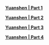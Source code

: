 **[Yuanshen | Part 1](https://anonfiles.com/T9PeIaz7ue/yuanshen.part1_rar)**

**[Yuanshen | Part 2](https://anonfiles.com/L1P0I6zcu9/yuanshen.part2_rar)**

**[Yuanshen | Part 3](https://anonfiles.com/F1PeI1zbue/yuanshen.part3_rar)**

**[Yuanshen | Part 4](https://anonfiles.com/5asfHbz5uc/yuanshen.part4_rar)**

